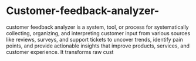 # Customer-feedback-analyzer-
customer feedback analyzer is a system, tool, or process for systematically collecting, organizing, and interpreting customer input from various sources like reviews, surveys, and support tickets to uncover trends, identify pain points, and provide actionable insights that improve products, services, and customer experience. It transforms raw cust
